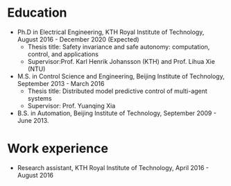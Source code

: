 Education
======
* Ph.D in Electrical Engineering, KTH Royal Institute of Technology, August 2016 - December 2020 (Expected)
  * Thesis title: Safety invariance and safe autonomy: computation, control, and applications
  * Supervisor:Prof. Karl Henrik Johansson (KTH) and Prof. Lihua Xie (NTU)
* M.S. in Control Science and Engineering, Beijing Institute of Technology, September 2013 - March 2016
  * Thesis title: Distributed model predictive control of multi-agent systems
  * Supervisor: Prof. Yuanqing Xia
* B.S. in Automation, Beijing Institute of Technology, September 2009 - June 2013. 


Work experience
======
* Research assistant, KTH Royal Institute of Technology, April 2016 - August 2016
